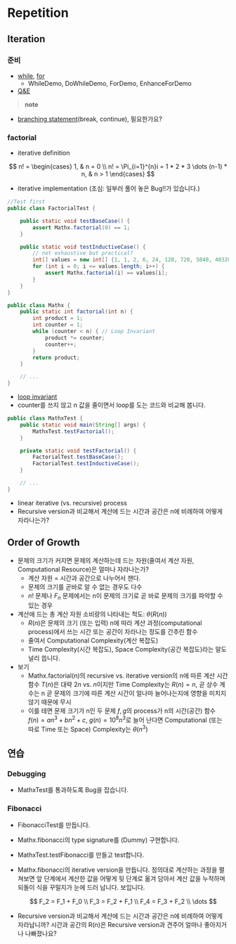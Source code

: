 # Repetition

## Iteration

### 준비

- [while](https://docs.oracle.com/javase/tutorial/java/nutsandbolts/while.html), [for](https://docs.oracle.com/javase/tutorial/java/nutsandbolts/for.html)
    - WhileDemo, DoWhileDemo, ForDemo, EnhanceForDemo
- [Q&E](https://docs.oracle.com/javase/tutorial/java/nutsandbolts/QandE/questions_flow.html)

> **note**
- [branching statement](https://docs.oracle.com/javase/tutorial/java/nutsandbolts/branch.html)(break, continue), 필요한가요?

### factorial

- iterative definition

$$
n! =
\begin{cases}
1, & n = 0 \\
n! = \Pi_{i=1}^{n}i = 1 * 2 * 3 \dots (n-1) * n, & n > 1
\end{cases}
$$

- iterative implementation (조심: 일부러 풀어 놓은 Bug!!가 있습니다.)

```java
//Test first
public class FactorialTest {

    public static void testBaseCase() {
        assert Mathx.factorial(0) == 1;
    }

    public static void testInductiveCase() {
        // not exhaustive but practical?
        int[] values = new int[] {1, 1, 2, 6, 24, 120, 720, 5040, 40320, 362880, 3628800};
        for (int i = 0; i <= values.length; i++) {
            assert Mathx.factorial(i) == values[i];
        }
    }
}
```

```java
public class Mathx {
    public static int factorial(int n) {
        int product = 1;
        int counter = 1;
        while (counter < n) { // Loop Invariant
            product *= counter;
            counter++;
        }
        return product;
    }

    // ...
}
```
- [loop invariant](https://en.wikipedia.org/wiki/Loop_invariant)
- counter를 쓰지 않고 n 값을 줄이면서 loop를 도는 코드와 비교해 봅니다.

```java
public class MathxTest {
    public static void main(String[] args) {
        MathxTest.testFactorial();
    }

    private static void testFactorial() {
        FactorialTest.testBaseCase();
        FactorialTest.testInductiveCase();
    }

    // ...
}
```

- linear iterative (vs. recursive) process
- Recursive version과 비교해서 계산에 드는 시간과 공간은 n에 비례하여 어떻게 자라나는가?

## Order of Growth

- 문제의 크기가 커지면 문제의 계산하는데 드는 자원(줄여서 계산 자원, Computational Resource)은 얼마나 자라나는가?
    - 계산 자원 = 시간과 공간으로 나누어서 잰다.
    - 문제의 크기를 곧바로 알 수 없는 경우도 다수
    - $n!$ 문제나 $F_n$ 문제에서는 n이 문제의 크기로 곧 바로 문제의 크기를 파악할 수 있는 경우
- 계산에 드는 총 계산 자원 소비량의 나타내는 척도: $\theta(R(n))$
    - $R(n)$은 문제의 크기 (또는 입력) n에 따라 계산 과정(computational process)에서 쓰는 시간 또는 공간이 자라나는 정도를 간추린 함수
    - 줄여서 Computational Complexity(계산 복잡도)
    - Time Complexity(시간 복잡도), Space Complexity(공간 복잡도)라는 말도 널리 씁니다.
- 보기
    - Mathx.factorial(n)의 recursive vs. iterative version의 n에 따른 계산 시간 함수 $T(n)$은 대략 $2n$ vs. $n$이지만 Time Complexity는 $R(n) = n$, 곧 상수 계수는 n 곧 문제의 크기에 따른 계산 시간이 얼나마 늘어나는지에 영향을 미치지 않기 때문에 무시
    - 이를 테면 문제 크기가 n인 두 문제 $f, g$의 process가 n의 시간(공간) 함수 $f(n) = an^3 + bn^2 +c$, $g(n) = 10^8n^3$로 늘어 난다면 Computational (또는 따로 Time 또는 Space) Complexity는 $\theta(n^3)$

## 연습

### Debugging

- MathxTest를 통과하도록 Bug을 잡습니다.

### Fibonacci

- FibonacciTest를 만듭니다.
- Mathx.fibonacci의 type signature를 (Dummy) 구현합니다.
- MathxTest.testFibonacci를 만들고 test합니다.
- Mathx.fibonacci의 iterative version을 만듭니다. 정의대로 계산하는 과정을 펼쳐보면 앞 단계에서 계산한 값을 어떻게 뒷 단계로 옮겨 담아서 계산 값을 누적하며 되돌이 식을 꾸밀지가 눈에 드러 납니다. 보입니다.

    $$
        F_2 = F_1 + F_0 \\
        F_3 = F_2 + F_1  \\
        F_4 = F_3 + F_2  \\
        \dots
    $$

- Recursive version과 비교해서 계산에 드는 시간과 공간은 n에 비례하여 어떻게 자라납니까? 시간과 공간의 R(n)은 Recursive version과 견주어 얼마나 좋아지거나 나빠졌나요?
